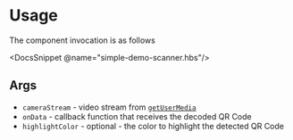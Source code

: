 # Usage

The component invocation is as follows

<DocsSnippet @name="simple-demo-scanner.hbs"/>

## Args

- `cameraStream` - video stream from [`getUserMedia`](https://developer.mozilla.org/en-US/docs/Web/API/MediaDevices/getUserMedia)
- `onData` - callback function that receives the decoded QR Code
- `highlightColor` - optional - the color to highlight the detected QR Code

